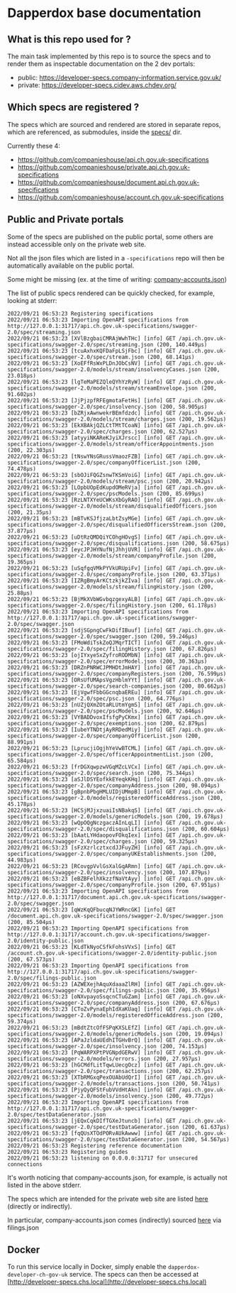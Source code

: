 # Dapperdox base documentation

## What is this repo used for ?

The main task implemented by this repo is to source the specs and to render them as inspectable documentation on the 2 dev portals:
- public:  https://developer-specs.company-information.service.gov.uk/
- private: https://developer-specs.cidev.aws.chdev.org/

## Which specs are registered ?

The specs which are sourced and rendered are stored in separate repos, which are referenced, as submodules, inside the [specs/](https://github.com/companieshouse/dapperdox.developer.ch.gov.uk/tree/9571799d47f5cf0214ad06bf334e0272539a0bf2/specs) dir.

Currently these 4:

- https://github.com/companieshouse/api.ch.gov.uk-specifications
- https://github.com/companieshouse/private.api.ch.gov.uk-specifications
- https://github.com/companieshouse/document.api.ch.gov.uk-specifications
- https://github.com/companieshouse/account.ch.gov.uk-specifications

## Public and Private portals

Some of the specs are published on the public portal, some others are instead accessible only on the private web site.

Not all the json files which are listed in a `-specifications` repo will then be automatically available on the public portal.

Some might be missing (ex. at the time of writing:
[company-accounts.json](https://github.com/companieshouse/api.ch.gov.uk-specifications/blob/e7ed000/swagger-2.0/spec/company-accounts.json))

The list of public specs rendered can be quickly checked, for example, looking at stderr:

    2022/09/21 06:53:23 Registering specifications
    2022/09/21 06:53:23 Importing OpenAPI specifications from http://127.0.0.1:31717/api.ch.gov.uk-specifications/swagger-2.0/spec/streaming.json
    2022/09/21 06:53:23 [XVlBzgbaiCMRAjWwhTHc] [info] GET /api.ch.gov.uk-specifications/swagger-2.0/spec/streaming.json (200, 140.449µs)
    2022/09/21 06:53:23 [tcuAxhxKQFDaFpLSjFbc] [info] GET /api.ch.gov.uk-specifications/swagger-2.0/spec/stream.json (200, 68.141µs)
    2022/09/21 06:53:23 [XoEFfRsWxPLDnJObCsNV] [info] GET /api.ch.gov.uk-specifications/swagger-2.0/models/stream/insolvencyCases.json (200, 23.018µs)
    2022/09/21 06:53:23 [lgTeMaPEZQleQYhYzRyW] [info] GET /api.ch.gov.uk-specifications/swagger-2.0/models/stream/streamEnvelope.json (200, 91.602µs)
    2022/09/21 06:53:23 [JjPjzpfRFEgmotaFetHs] [info] GET /api.ch.gov.uk-specifications/swagger-2.0/spec/insolvency.json (200, 58.905µs)
    2022/09/21 06:53:23 [bZRjxAwnwekrBEmfdzdc] [info] GET /api.ch.gov.uk-specifications/swagger-2.0/models/stream/charges.json (200, 19.562µs)
    2022/09/21 06:53:23 [EkXBAkjQZLCtTMtTCoaN] [info] GET /api.ch.gov.uk-specifications/swagger-2.0/spec/charges.json (200, 62.527µs)
    2022/09/21 06:53:23 [atyyiNKAReKJyiXJrscc] [info] GET /api.ch.gov.uk-specifications/swagger-2.0/models/stream/officerAppointments.json (200, 22.303µs)
    2022/09/21 06:53:23 [tNswYNsGRussVmaozFZB] [info] GET /api.ch.gov.uk-specifications/swagger-2.0/spec/companyOfficerList.json (200, 74.478µs)
    2022/09/21 06:53:23 [sbOJiFQGZsnwTKSmVoiG] [info] GET /api.ch.gov.uk-specifications/swagger-2.0/models/stream/psc.json (200, 20.942µs)
    2022/09/21 06:53:23 [LOpbUOpEdKupdOMeRVja] [info] GET /api.ch.gov.uk-specifications/swagger-2.0/spec/pscModels.json (200, 85.699µs)
    2022/09/21 06:53:23 [RzLNTXYeUCWKsXbGyRAO] [info] GET /api.ch.gov.uk-specifications/swagger-2.0/models/stream/disqualifiedOfficers.json (200, 21.35µs)
    2022/09/21 06:53:23 [mBTvKSJfjzaLbtZsyMGe] [info] GET /api.ch.gov.uk-specifications/swagger-2.0/spec/disqualifiedOfficersStream.json (200, 37.877µs)
    2022/09/21 06:53:23 [uDtRzQMDQiYCOhgHOvgS] [info] GET /api.ch.gov.uk-specifications/swagger-2.0/spec/disqualifications.json (200, 58.675µs)
    2022/09/21 06:53:23 [eycJPJHYNufNjJhhjUVR] [info] GET /api.ch.gov.uk-specifications/swagger-2.0/models/stream/companyProfile.json (200, 19.365µs)
    2022/09/21 06:53:23 [uSqfgqVMkPYVkURUpiFv] [info] GET /api.ch.gov.uk-specifications/swagger-2.0/spec/companyProfile.json (200, 63.371µs)
    2022/09/21 06:53:23 [IZRgBmyArKCtzkjkZIva] [info] GET /api.ch.gov.uk-specifications/swagger-2.0/models/stream/filingHistory.json (200, 25.88µs)
    2022/09/21 06:53:23 [BjMkXVbWGvbqzgexyALB] [info] GET /api.ch.gov.uk-specifications/swagger-2.0/spec/filingHistory.json (200, 61.178µs)
    2022/09/21 06:53:23 Importing OpenAPI specifications from http://127.0.0.1:31717/api.ch.gov.uk-specifications/swagger-2.0/spec/swagger.json
    2022/09/21 06:53:23 [sdjSGpngCwFkDifIBuuf] [info] GET /api.ch.gov.uk-specifications/swagger-2.0/spec/swagger.json (200, 59.246µs)
    2022/09/21 06:53:23 [FMoWdiTskZoQJMqrTICT] [info] GET /api.ch.gov.uk-specifications/swagger-2.0/spec/filingHistory.json (200, 67.826µs)
    2022/09/21 06:53:23 [ojIYxyeSxZyfroRODMbN] [info] GET /api.ch.gov.uk-specifications/swagger-2.0/spec/errorModel.json (200, 30.363µs)
    2022/09/21 06:53:23 [DRZnPNRWCJPMHDtJmHAY] [info] GET /api.ch.gov.uk-specifications/swagger-2.0/spec/companyRegisters.json (200, 76.599µs)
    2022/09/21 06:53:23 [ORsUfUMApsVgzHblmYYt] [info] GET /api.ch.gov.uk-specifications/swagger-2.0/spec/search-companies.json (200, 80.662µs)
    2022/09/21 06:53:23 [EjVgwfFbbGGcnqbaEREu] [info] GET /api.ch.gov.uk-specifications/swagger-2.0/spec/psc.json (200, 64.776µs)
    2022/09/21 06:53:23 [nUZjQXmZOtaRLUtmYgmS] [info] GET /api.ch.gov.uk-specifications/swagger-2.0/spec/pscModels.json (200, 92.646µs)
    2022/09/21 06:53:23 [VYBADDvoxIfsfgPyCKmx] [info] GET /api.ch.gov.uk-specifications/swagger-2.0/spec/exemptions.json (200, 62.879µs)
    2022/09/21 06:53:23 [IubeYTNDtjAyRRDedMiy] [info] GET /api.ch.gov.uk-specifications/swagger-2.0/spec/companyOfficerList.json (200, 88.991µs)
    2022/09/21 06:53:23 [LprucjiOgjhYeVwBTCML] [info] GET /api.ch.gov.uk-specifications/swagger-2.0/spec/officerAppointmentList.json (200, 65.584µs)
    2022/09/21 06:53:23 [frDGXqwpzwVGqMZcLVCx] [info] GET /api.ch.gov.uk-specifications/swagger-2.0/spec/search.json (200, 75.344µs)
    2022/09/21 06:53:23 [aSJlDSYEofkkEYeqkKHq] [info] GET /api.ch.gov.uk-specifications/swagger-2.0/spec/companyAddress.json (200, 98.094µs)
    2022/09/21 06:53:23 [gBpnbPbgHMLUIDjUMmpB] [info] GET /api.ch.gov.uk-specifications/swagger-2.0/models/registeredOfficeAddress.json (200, 45.178µs)
    2022/09/21 06:53:23 [HCSjMJjxzuaiIsNBakqS] [info] GET /api.ch.gov.uk-specifications/swagger-2.0/models/genericModels.json (200, 19.678µs)
    2022/09/21 06:53:23 [wQpOQgNczgaczAInLqLI] [info] GET /api.ch.gov.uk-specifications/swagger-2.0/spec/disqualifications.json (200, 60.604µs)
    2022/09/21 06:53:23 [bAatLYHdaopovFOkqIex] [info] GET /api.ch.gov.uk-specifications/swagger-2.0/spec/charges.json (200, 59.325µs)
    2022/09/21 06:53:23 [sFzXzrlcztxcdJJFuyZH] [info] GET /api.ch.gov.uk-specifications/swagger-2.0/spec/companyUKEstablishments.json (200, 44.983µs)
    2022/09/21 06:53:23 [RCovgpVvlGsXalGqARmn] [info] GET /api.ch.gov.uk-specifications/swagger-2.0/spec/insolvency.json (200, 107.879µs)
    2022/09/21 06:53:23 [eBZBFelhXkzzfNaVtAyy] [info] GET /api.ch.gov.uk-specifications/swagger-2.0/spec/companyProfile.json (200, 67.951µs)
    2022/09/21 06:53:23 Importing OpenAPI specifications from http://127.0.0.1:31717/document.api.ch.gov.uk-specifications/swagger-2.0/spec/swagger.json
    2022/09/21 06:53:23 [qWzKqQFbucqNJYWRncGK] [info] GET /document.api.ch.gov.uk-specifications/swagger-2.0/spec/swagger.json (200, 85.504µs)
    2022/09/21 06:53:23 Importing OpenAPI specifications from http://127.0.0.1:31717/account.ch.gov.uk-specifications/swagger-2.0/identity-public.json
    2022/09/21 06:53:23 [KLdTkNyoCSfkFohsVVxS] [info] GET /account.ch.gov.uk-specifications/swagger-2.0/identity-public.json (200, 67.573µs)
    2022/09/21 06:53:23 Importing OpenAPI specifications from http://127.0.0.1:31717/api.ch.gov.uk-specifications/swagger-2.0/spec/filings-public.json
    2022/09/21 06:53:23 [AZWEXejhAquXdaaaZlRH] [info] GET /api.ch.gov.uk-specifications/swagger-2.0/spec/filings-public.json (200, 35.956µs)
    2022/09/21 06:53:23 [oNXvpayoSsqcnCTuGZam] [info] GET /api.ch.gov.uk-specifications/swagger-2.0/spec/companyAddress.json (200, 67.676µs)
    2022/09/21 06:53:23 [CToZvPynaEphIdXaKUaq] [info] GET /api.ch.gov.uk-specifications/swagger-2.0/models/registeredOfficeAddress.json (200, 59.374µs)
    2022/09/21 06:53:23 [mBdtZtcOfFSPqKXSLEfZ] [info] GET /api.ch.gov.uk-specifications/swagger-2.0/models/genericModels.json (200, 19.094µs)
    2022/09/21 06:53:23 [APaJzldaUEdhITGHvBrQ] [info] GET /api.ch.gov.uk-specifications/swagger-2.0/spec/insolvency.json (200, 74.153µs)
    2022/09/21 06:53:23 [PqWARPXPtPVGNpdGERwV] [info] GET /api.ch.gov.uk-specifications/swagger-2.0/models/errors.json (200, 27.957µs)
    2022/09/21 06:53:23 [hGCMdfLitTqwLUecgOcz] [info] GET /api.ch.gov.uk-specifications/swagger-2.0/spec/transactions.json (200, 62.257µs)
    2022/09/21 06:53:23 [XTbRMGxqPexOUAbUdQrI] [info] GET /api.ch.gov.uk-specifications/swagger-2.0/models/transactions.json (200, 50.741µs)
    2022/09/21 06:53:23 [PjyQyQFStFubVVdHtAkn] [info] GET /api.ch.gov.uk-specifications/swagger-2.0/models/insolvency.json (200, 49.772µs)
    2022/09/21 06:53:23 Importing OpenAPI specifications from http://127.0.0.1:31717/api.ch.gov.uk-specifications/swagger-2.0/spec/testDataGenerator.json
    2022/09/21 06:53:23 [jEQxCqkDIfTGXeJtuncb] [info] GET /api.ch.gov.uk-specifications/swagger-2.0/spec/testDataGenerator.json (200, 61.637µs)
    2022/09/21 06:53:23 [fqQUsXTOdPORvAUkAwww] [info] GET /api.ch.gov.uk-specifications/swagger-2.0/spec/testDataGenerator.json (200, 54.567µs)
    2022/09/21 06:53:23 Registering reference documentation
    2022/09/21 06:53:23 Registering guides
    2022/09/21 06:53:23 listening on 0.0.0.0:31717 for unsecured connections

It's worth noticing that company-accounts.json, for example, is actually not listed in the above stderr.

The specs which are intended for the private web site are listed [here](https://github.com/companieshouse/dapperdox.developer.ch.gov.uk/blob/9571799/spec_args.sh#L24-L35) (directly or indirectly).


In particular, company-accounts.json comes (indirectly) sourced [here](https://github.com/companieshouse/dapperdox.developer.ch.gov.uk/blob/9571799/spec_args.sh#L28) via filings.json

## Docker
To run this service locally in Docker, simply enable the `dapperdox-developer-ch-gov-uk` service.
The specs can then be accessed at [http://developer-specs.chs.local](http://developer-specs.chs.local)